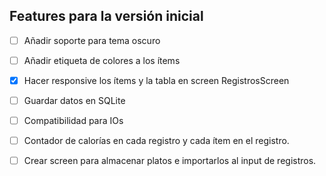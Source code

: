 ## Features para la versión inicial

- [ ] Añadir soporte para tema oscuro
- [ ] Añadir etiqueta de colores a los ítems
- [x] Hacer responsive los ítems y la tabla en screen RegistrosScreen
- [ ] Guardar datos en SQLite
- [ ] Compatibilidad para IOs
- [ ] Contador de calorías en cada registro y cada ítem en el registro.
- [ ] Crear screen para almacenar platos e importarlos al input de registros.



